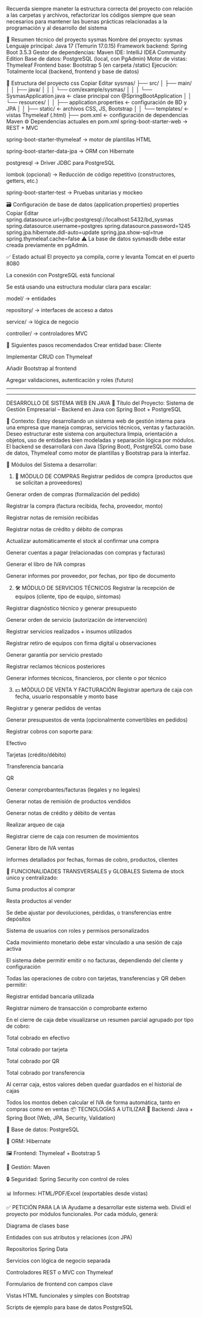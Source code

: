 Recuerda siempre maneter la estructura correcta del proyecto con relación a las carpetas y archivos, refactorizar los códigos siempre que sean necesarios para mantener las buenas prácticas relacionadas a la programación y al desarrollo del sistema

🧾 Resumen técnico del proyecto sysmas
Nombre del proyecto: sysmas
Lenguaje principal: Java 17 (Temurin 17.0.15)
Framework backend: Spring Boot 3.5.3
Gestor de dependencias: Maven
IDE: IntelliJ IDEA Community Edition
Base de datos: PostgreSQL (local, con PgAdmin)
Motor de vistas: Thymeleaf
Frontend base: Bootstrap 5 (en carpeta /static)
Ejecución: Totalmente local (backend, frontend y base de datos)

🧱 Estructura del proyecto
css
Copiar
Editar
sysmas/
├── src/
│   ├── main/
│   │   ├── java/
│   │   │   └── com/example/sysmas/
│   │   │       └── SysmasApplication.java ← clase principal con @SpringBootApplication
│   │   └── resources/
│   │       ├── application.properties ← configuración de BD y JPA
│   │       ├── static/ ← archivos CSS, JS, Bootstrap
│   │       └── templates/ ← vistas Thymeleaf (.html)
├── pom.xml ← configuración de dependencias Maven
⚙️ Dependencias actuales en pom.xml
spring-boot-starter-web → REST + MVC

spring-boot-starter-thymeleaf → motor de plantillas HTML

spring-boot-starter-data-jpa → ORM con Hibernate

postgresql → Driver JDBC para PostgreSQL

lombok (opcional) → Reducción de código repetitivo (constructores, getters, etc.)

spring-boot-starter-test → Pruebas unitarias y mockeo

🗃️ Configuración de base de datos (application.properties)
properties
Copiar
Editar
spring.datasource.url=jdbc:postgresql://localhost:5432/bd_sysmas
spring.datasource.username=postgres
spring.datasource.password=1245
spring.jpa.hibernate.ddl-auto=update
spring.jpa.show-sql=true
spring.thymeleaf.cache=false
⚠️ La base de datos sysmasdb debe estar creada previamente en pgAdmin.

✅ Estado actual
El proyecto ya compila, corre y levanta Tomcat en el puerto 8080

La conexión con PostgreSQL está funcional

Se está usando una estructura modular clara para escalar:

model/ → entidades

repository/ → interfaces de acceso a datos

service/ → lógica de negocio

controller/ → controladores MVC

🚀 Siguientes pasos recomendados
Crear entidad base: Cliente

Implementar CRUD con Thymeleaf

Añadir Bootstrap al frontend

Agregar validaciones, autenticación y roles (futuro)

------------------------------------------------------------------------------------
------------------------------------------------------------------------------------
DESARROLLO DE SISTEMA WEB EN JAVA
🔷 Título del Proyecto:
Sistema de Gestión Empresarial – Backend en Java con Spring Boot + PostgreSQL

📌 Contexto:
Estoy desarrollando un sistema web de gestión interna para una empresa que maneja compras, servicios técnicos, ventas y facturación.
Deseo estructurar este sistema con arquitectura limpia, orientación a objetos, uso de entidades bien modeladas y separación lógica por módulos.
El backend se desarrollará con Java (Spring Boot), PostgreSQL como base de datos, Thymeleaf como motor de plantillas y Bootstrap para la interfaz.

📁 Módulos del Sistema a desarrollar:

1. 🛒 MÓDULO DE COMPRAS
Registrar pedidos de compra (productos que se solicitan a proveedores)

Generar orden de compras (formalización del pedido)

Registrar la compra (factura recibida, fecha, proveedor, monto)

Registrar notas de remisión recibidas

Registrar notas de crédito y débito de compras

Actualizar automáticamente el stock al confirmar una compra

Generar cuentas a pagar (relacionadas con compras y facturas)

Generar el libro de IVA compras

Generar informes por proveedor, por fechas, por tipo de documento

2. 🛠️ MÓDULO DE SERVICIOS TÉCNICOS
Registrar la recepción de equipos (cliente, tipo de equipo, síntomas)

Registrar diagnóstico técnico y generar presupuesto

Generar orden de servicio (autorización de intervención)

Registrar servicios realizados + insumos utilizados

Registrar retiro de equipos con firma digital u observaciones

Generar garantía por servicio prestado

Registrar reclamos técnicos posteriores

Generar informes técnicos, financieros, por cliente o por técnico

3. 💵 MÓDULO DE VENTA Y FACTURACIÓN
Registrar apertura de caja con fecha, usuario responsable y monto base

Registrar y generar pedidos de ventas

Generar presupuestos de venta (opcionalmente convertibles en pedidos)

Registrar cobros con soporte para:

Efectivo

Tarjetas (crédito/débito)

Transferencia bancaria

QR

Generar comprobantes/facturas (legales y no legales)

Generar notas de remisión de productos vendidos

Generar notas de crédito y débito de ventas

Realizar arqueo de caja

Registrar cierre de caja con resumen de movimientos

Generar libro de IVA ventas

Informes detallados por fechas, formas de cobro, productos, clientes

🧠 FUNCIONALIDADES TRANSVERSALES y GLOBALES
Sistema de stock único y centralizado:

Suma productos al comprar

Resta productos al vender

Se debe ajustar por devoluciones, pérdidas, o transferencias entre depósitos

Sistema de usuarios con roles y permisos personalizados

Cada movimiento monetario debe estar vinculado a una sesión de caja activa

El sistema debe permitir emitir o no facturas, dependiendo del cliente y configuración

Todas las operaciones de cobro con tarjetas, transferencias y QR deben permitir:

Registrar entidad bancaria utilizada

Registrar número de transacción o comprobante externo

En el cierre de caja debe visualizarse un resumen parcial agrupado por tipo de cobro:

Total cobrado en efectivo

Total cobrado por tarjeta

Total cobrado por QR

Total cobrado por transferencia

Al cerrar caja, estos valores deben quedar guardados en el historial de cajas

Todos los montos deben calcular el IVA de forma automática, tanto en compras como en ventas
📦 TECNOLOGÍAS A UTILIZAR
🧠 Backend: Java + Spring Boot (Web, JPA, Security, Validation)

🧠 Base de datos: PostgreSQL

📄 ORM: Hibernate

🖼️ Frontend: Thymeleaf + Bootstrap 5

📁 Gestión: Maven

🔒 Seguridad: Spring Security con control de roles

📊 Informes: HTML/PDF/Excel (exportables desde vistas)

✅ PETICIÓN PARA LA IA
Ayudame a desarrollar este sistema web.
Dividí el proyecto por módulos funcionales.
Por cada módulo, generá:

Diagrama de clases base

Entidades con sus atributos y relaciones (con JPA)

Repositorios Spring Data

Servicios con lógica de negocio separada

Controladores REST o MVC con Thymeleaf

Formularios de frontend con campos clave

Vistas HTML funcionales y simples con Bootstrap

Scripts de ejemplo para base de datos PostgreSQL

